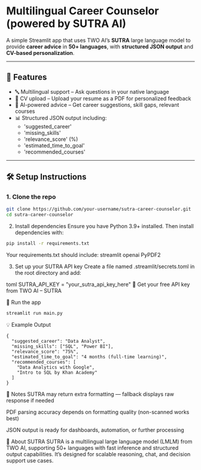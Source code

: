 # Multilingual Career Counselor (powered by SUTRA AI)

A simple Streamlit app that uses TWO AI’s **SUTRA** large language model to provide **career advice** in **50+ languages**, with **structured JSON output** and **CV-based personalization**.

---

## 🚀 Features

- 🔤 Multilingual support – Ask questions in your native language  
- 📄 CV upload – Upload your resume as a PDF for personalized feedback  
- 🧠 AI-powered advice – Get career suggestions, skill gaps, relevant courses  
- 📊 Structured JSON output including:
  - 'suggested_career'
  - 'missing_skills'
  - 'relevance_score' (%)
  - 'estimated_time_to_goal'
  - 'recommended_courses'

---

## 🛠️ Setup Instructions

### 1. Clone the repo

```bash
git clone https://github.com/your-username/sutra-career-counselor.git
cd sutra-career-counselor
```
2. Install dependencies
Ensure you have Python 3.9+ installed. Then install dependencies with:

```bash
pip install -r requirements.txt
```

Your requirements.txt should include:
streamlit
openai
PyPDF2

3. Set up your SUTRA API key
Create a file named .streamlit/secrets.toml in the root directory and add:

toml
SUTRA_API_KEY = "your_sutra_api_key_here"
🔑 Get your free API key from TWO AI – SUTRA

🧪 Run the app
```bash
streamlit run main.py
```

💡 Example Output
```
{
  "suggested_career": "Data Analyst",
  "missing_skills": ["SQL", "Power BI"],
  "relevance_score": "75%",
  "estimated_time_to_goal": "4 months (full-time learning)",
  "recommended_courses": [
    "Data Analytics with Google",
    "Intro to SQL by Khan Academy"
  ]
}
```
📌 Notes
SUTRA may return extra formatting — fallback displays raw response if needed

PDF parsing accuracy depends on formatting quality (non-scanned works best)

JSON output is ready for dashboards, automation, or further processing

🧠 About SUTRA
SUTRA is a multilingual large language model (LMLM) from TWO AI, supporting 50+ languages with fast inference and structured output capabilities. It’s designed for scalable reasoning, chat, and decision support use cases.


